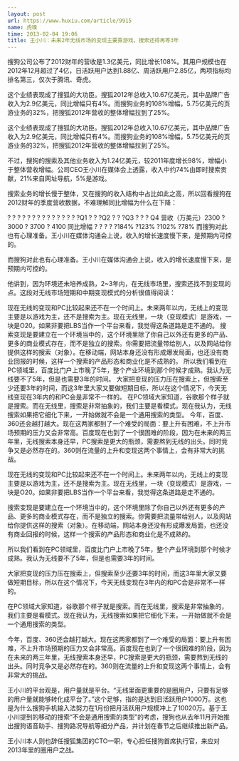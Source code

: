 ```yaml
---
layout: post
url: https://www.huxiu.com/article/9915
name: 虎嗅
time: 2013-02-04 19:06
title: 王小川：未来2年无线市场的变现主要靠游戏，搜索还得再等3年
---
```

搜狗公司公布了2012财年的营收是1.3亿美元，同比增长108%。其用户规模也在2012年12月超过了4亿，日活跃用户达到1.88亿、周活跃用户2.85亿，两项指标均排名第三，仅次于腾讯、奇虎。

这个业绩表现成了搜狐的大功臣。搜狐2012年总收入10.67亿美元，其中品牌广告收入为2.9亿美元，同比增幅只有4%。而搜狗业务的108%增幅，5.75亿美元的页游业务的32%，把搜狐2012年营收的整体增幅拉到了25%。

这个业绩表现成了搜狐的大功臣。搜狐2012年总收入10.67亿美元，其中品牌广告收入为2.9亿美元，同比增幅只有4%。而搜狗业务的108%增幅，5.75亿美元的页游业务的32%，把搜狐2012年营收的整体增幅拉到了25%。

不过，搜狗的搜索及其他业务收入为1.24亿美元，较2011年度增长98%，增幅小于整体营收增幅。公司CEO王小川在媒体会上透露，收入中约74%由即时搜索贡献，21%来自网址导航，5%是游戏。

搜索业务的增长慢于整体，又在搜狗的收入结构中占比如此之高，所以回看搜狗在2012财年的季度营收数据，不难理解同比增幅为什么在下降：

? ? ? ? ? ? ? ? ? ? ? ? ? ? ?Q1 ? ? ?Q2 ? ? ?Q3 ? ? ? Q4 营收（万美元）2300 ? 3000 ? 3700 ? 4100 同比增幅 ? ? ? ? ?184% ?123% ?102% ?78% 而搜狗对此也有心理准备。王小川在媒体沟通会上说，收入的增长速度慢下来，是预期内可控的。

而搜狗对此也有心理准备。王小川在媒体沟通会上说，收入的增长速度慢下来，是预期内可控的。

他讲到，因为环境还未培养成熟，2~3年内，在无线市场里，搜索还找不到变现的点。这段对无线市场短期和中期变现模式的分析很值得阅读：

现在无线的变现和PC比较起来还不在一个时间上。未来两年以内，无线上的变现主要是以游戏为主，还不是搜索为主。现在无线里，一块（变现模式）是游戏，一块是O20。如果非要把LBS当作一个平台来看，我觉得这条道路是走不通的。 搜索变现是要建立在一个环境当中的，这个环境里除了你自己以外还有更多的产品、更多的商业模式存在，而不是独立的搜索。你需要把流量带给别人，以及网站给你提供这样的搜索（对象）。在移动端，网站本身还没有形成爆发局面，也还没有商业回报的时候，这样一个搜索的产品形态和商业化是不成熟的。 所以我们看到在PC领域里，百度比门户上市晚了5年，整个产业环境到那个时候才成熟。我认为无线要不了5年，但是也需要3年的时间。 大家把变现的压力压在搜索上，但搜索至少还要3年的时间，而这3年里大家又要做短期目标，所以在这个情况下，今天无线变现在3年内的和PC会是非常不一样的。 在PC领域大家知道，谷歌那个样子就是搜索。而在无线里，搜索是非常抽象的，我们主要是看模式。现在我认为，无线搜索如果把它细化下来，一开始做就不会是一个通用搜索的类型。 今年，百度、360还会越打越大。现在这两家都到了一个难受的局面：要上升有困难，不上升市场预期的压力又会非常高。百度现在也到了一个很困难的阶段，因为在未来的两三年里，无线搜索本身还早，PC搜索是更大的瓶颈，需要熬到无线的出头。同时竞争又是必然存在的。360则在流量的上升和变现这两个事情上，会有非常大的挑战。

现在无线的变现和PC比较起来还不在一个时间上。未来两年以内，无线上的变现主要是以游戏为主，还不是搜索为主。现在无线里，一块（变现模式）是游戏，一块是O20。如果非要把LBS当作一个平台来看，我觉得这条道路是走不通的。

搜索变现是要建立在一个环境当中的，这个环境里除了你自己以外还有更多的产品、更多的商业模式存在，而不是独立的搜索。你需要把流量带给别人，以及网站给你提供这样的搜索（对象）。在移动端，网站本身还没有形成爆发局面，也还没有商业回报的时候，这样一个搜索的产品形态和商业化是不成熟的。

所以我们看到在PC领域里，百度比门户上市晚了5年，整个产业环境到那个时候才成熟。我认为无线要不了5年，但是也需要3年的时间。

大家把变现的压力压在搜索上，但搜索至少还要3年的时间，而这3年里大家又要做短期目标，所以在这个情况下，今天无线变现在3年内的和PC会是非常不一样的。

在PC领域大家知道，谷歌那个样子就是搜索。而在无线里，搜索是非常抽象的，我们主要是看模式。现在我认为，无线搜索如果把它细化下来，一开始做就不会是一个通用搜索的类型。

今年，百度、360还会越打越大。现在这两家都到了一个难受的局面：要上升有困难，不上升市场预期的压力又会非常高。百度现在也到了一个很困难的阶段，因为在未来的两三年里，无线搜索本身还早，PC搜索是更大的瓶颈，需要熬到无线的出头。同时竞争又是必然存在的。360则在流量的上升和变现这两个事情上，会有非常大的挑战。

王小川的平台观是，用户量就是平台。“无线里面更重要的是圈用户，只要有足够的用户量就能够转化成平台了。”这个足够，指的是达到日活跃用户1000万。这也是为什么搜狗手机输入法努力在1月份把月活跃用户规模冲上了10020万。基于王小川提到的移动的搜索“不会是通用搜索的类型”的考虑，搜狗也从去年11月开始推出搜狗语音助手、搜狗路况导航等细分产品，并计划在春节之后继续推出新产品。

王小川本人则也辞任搜狐集团的CTO一职，专心担任搜狗首席执行官，来应对2013年里的圈用户之战。

